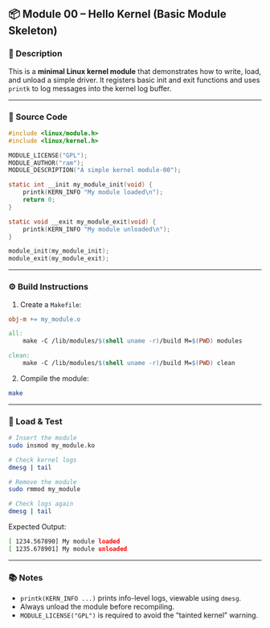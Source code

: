 ## 📦 Module 00 – Hello Kernel (Basic Module Skeleton)

### 📄 Description
This is a **minimal Linux kernel module** that demonstrates how to write, load, and unload a simple driver. It registers basic init and exit functions and uses `printk` to log messages into the kernel log buffer.

---

### 🧠 Source Code

```c
#include <linux/module.h>
#include <linux/kernel.h>

MODULE_LICENSE("GPL");
MODULE_AUTHOR("ram");
MODULE_DESCRIPTION("A simple kernel module-00");

static int __init my_module_init(void) {
    printk(KERN_INFO "My module loaded\n");
    return 0;
}

static void __exit my_module_exit(void) {
    printk(KERN_INFO "My module unloaded\n");
}

module_init(my_module_init);
module_exit(my_module_exit);
```

---

### ⚙️ Build Instructions

1. Create a `Makefile`:
```Makefile
obj-m += my_module.o

all:
	make -C /lib/modules/$(shell uname -r)/build M=$(PWD) modules

clean:
	make -C /lib/modules/$(shell uname -r)/build M=$(PWD) clean
```

2. Compile the module:
```bash
make
```

---

### 🚀 Load & Test

```bash
# Insert the module
sudo insmod my_module.ko

# Check kernel logs
dmesg | tail

# Remove the module
sudo rmmod my_module

# Check logs again
dmesg | tail
```

Expected Output:
```bash
[ 1234.567890] My module loaded
[ 1235.678901] My module unloaded
```

---

### 📚 Notes

- `printk(KERN_INFO ...)` prints info-level logs, viewable using `dmesg`.
- Always unload the module before recompiling.
- `MODULE_LICENSE("GPL")` is required to avoid the “tainted kernel” warning.